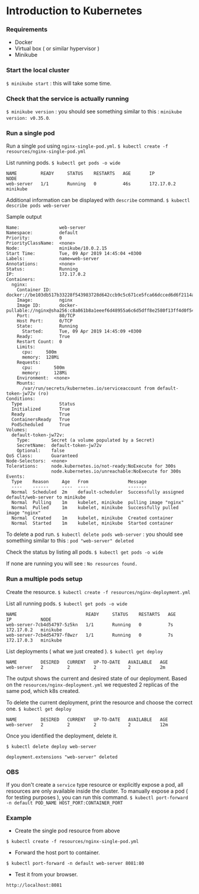 # Introduction to Kubernetes

### Requirements
* Docker
* Virtual box ( or similar hypervisor )
* Minikube

### Start the local cluster
`$ minikube start` : this will take some time.

### Check that the service is actually running
`$ minikube version` : you should see something similar to this : `minikube version: v0.35.0`.

### Run a single pod
Run a single `pod` using `nginx-single-pod.yml`.
`$ kubectl create -f resources/nginx-single-pod.yml`

List running pods.
`$ kubectl get pods -o wide`
```
NAME         READY     STATUS    RESTARTS   AGE       IP           NODE
web-server   1/1       Running   0          46s       172.17.0.2   minikube
```

Additional information can be displayed with `describe` command.
`$ kubectl describe pods web-server`

Sample output
```
Name:               web-server
Namespace:          default
Priority:           0
PriorityClassName:  <none>
Node:               minikube/10.0.2.15
Start Time:         Tue, 09 Apr 2019 14:45:04 +0300
Labels:             name=web-server
Annotations:        <none>
Status:             Running
IP:                 172.17.0.2
Containers:
  nginx:
    Container ID:   docker://be103db517b33228f543983728d642ccb9c5c671ce5fca66dcced6d6f2114a31
    Image:          nginx
    Image ID:       docker-pullable://nginx@sha256:c8a861b8a1eeef6d48955a6c6d5dff8e2580f13ff4d0f549e082e7c82a8617a2
    Port:           80/TCP
    Host Port:      0/TCP
    State:          Running
      Started:      Tue, 09 Apr 2019 14:45:09 +0300
    Ready:          True
    Restart Count:  0
    Limits:
      cpu:     500m
      memory:  128Mi
    Requests:
      cpu:        500m
      memory:     128Mi
    Environment:  <none>
    Mounts:
      /var/run/secrets/kubernetes.io/serviceaccount from default-token-jw72v (ro)
Conditions:
  Type              Status
  Initialized       True
  Ready             True
  ContainersReady   True
  PodScheduled      True
Volumes:
  default-token-jw72v:
    Type:        Secret (a volume populated by a Secret)
    SecretName:  default-token-jw72v
    Optional:    false
QoS Class:       Guaranteed
Node-Selectors:  <none>
Tolerations:     node.kubernetes.io/not-ready:NoExecute for 300s
                 node.kubernetes.io/unreachable:NoExecute for 300s
Events:
  Type    Reason     Age   From               Message
  ----    ------     ----  ----               -------
  Normal  Scheduled  2m    default-scheduler  Successfully assigned default/web-server to minikube
  Normal  Pulling    1m    kubelet, minikube  pulling image "nginx"
  Normal  Pulled     1m    kubelet, minikube  Successfully pulled image "nginx"
  Normal  Created    1m    kubelet, minikube  Created container
  Normal  Started    1m    kubelet, minikube  Started container
```

To delete a pod run.
`$ kubectl delete pods web-server` : you should see something similar to this : `pod "web-server" deleted`

Check the status by listing all pods.
`$ kubectl get pods -o wide`

If none are running you will see : `No resources found.`

### Run a multiple pods setup
Create the resource.
`$ kubectl create -f resources/nginx-deployment.yml`

List all running pods.
`$ kubectl get pods -o wide`
```
NAME                          READY     STATUS    RESTARTS   AGE       IP           NODE
web-server-7cb4d54797-5z5kn   1/1       Running   0          7s        172.17.0.2   minikube
web-server-7cb4d54797-f8wzr   1/1       Running   0          7s        172.17.0.3   minikube
```

List deployments ( what we just created ).
`$ kubectl get deploy`
```
NAME         DESIRED   CURRENT   UP-TO-DATE   AVAILABLE   AGE
web-server   2         2         2            2           2m
```

The output shows the current and desired state of our deployment. Based on the `resources/nginx-deployment.yml`
we requested 2 replicas of the same pod, which k8s created.

To delete the current deployment, print the resource and choose the correct one.
`$ kubectl get deploy`
```
NAME         DESIRED   CURRENT   UP-TO-DATE   AVAILABLE   AGE
web-server   2         2         2            2           12m
```
Once you identified the deployment, delete it.

`$ kubectl delete deploy web-server`
```
deployment.extensions "web-server" deleted
```

### OBS
If you don't create a `service` type resource or explicitly expose a pod, all resources are only available
inside the cluster.
To manually expose a pod ( for testing purposes ), you can run this command.
`$ kubectl port-forward -n default POD_NAME HOST_PORT:CONTAINER_PORT`

### Example
* Create the single pod resource from above

`$ kubectl create -f resources/nginx-single-pod.yml`

* Forward the host port to container.

`$ kubectl port-forward -n default web-server 8081:80`

* Test it from your browser.

`http://localhost:8081`